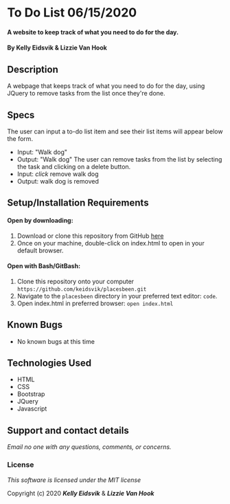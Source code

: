 # To Do List 06/15/2020

#### A website to keep track of what you need to do for the day.

#### By **Kelly Eidsvik** & **Lizzie Van Hook**

## Description

A webpage that keeps track of what you need to do for the day, using JQuery to remove tasks from the list once they're done.

## Specs
The user can input a to-do list item and see their list items will appear below the form.
* Input: "Walk dog"
* Output: "Walk dog"
The user can remove tasks from the list by selecting the task and clicking on a delete button.
* Input: *click* remove walk dog
* Output: walk dog is removed

## Setup/Installation Requirements

#### Open by downloading:
1. Download or clone this repository from GitHub [here](https://github.com/keidsvik/placesbeen.git)
2. Once on your machine, double-click on index.html to open in your default browser.

#### Open with Bash/GitBash:
1. Clone this repository onto your computer
`https://github.com/keidsvik/placesbeen.git`
2. Navigate to the `placesbeen` directory in your preferred text editor:
`code`.
3. Open index.html in preferred browser:
`open index.html`

## Known Bugs
* No known bugs at this time

## Technologies Used
* HTML
* CSS
* Bootstrap
* JQuery
* Javascript

## Support and contact details

_Email no one with any questions, comments, or concerns._

### License

*This software is licensed under the MIT license*

Copyright (c) 2020 **_Kelly Eidsvik_** & **_Lizzie Van Hook_**